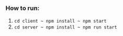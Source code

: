 ### How to run:
1. ```cd client ~ npm install ~ npm start```
2. ```cd server ~ npm install ~ npm run start```